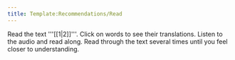 ```yaml
---
title: Template:Recommendations/Read
---
```


Read the text '''[[$1|$2]]'''. Click on words to see their translations. Listen to the audio and read along. Read through the text several times until you feel closer to understanding.

